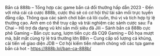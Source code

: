 Bắn cá 888b – Tổng hợp các game bắn cá đổi thưởng hấp dẫn 2023 - Đến với nhà cái cá cược 888b, cược thủ sẽ có cơ hội thử tài săn mồi trực tuyến đẳng cấp. Thông qua các sảnh chơi bắn cá lôi cuốn, thú vị và tích hợp tỷ lệ thưởng cao. Anh em có thể truy cập và trải nghiệm các sảnh cược sau: Fa Chai – Hỗ trợ đa dạng vũ khí săn mồi siêu đã
Jili – Sảnh bắn cá 888b cực phê
Gaming – Bắn cực sung, lượm tiền cực đã
CQ9 Gaming – Đồ họa mượt mà, bắt mắt cùng tỷ lệ trả thưởng lớn
BBin – Cung cấp số lượng cá khủng, cải tiến về giao diện 
JDB – Cơ hội kiếm tiền nhanh chóng với các tựa game bắn cá hot - https://888b.lol/ban-ca-888b/
